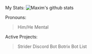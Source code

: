 My Stats:
![Maxim's github stats](https://github-readme-stats.vercel.app/api?username=MaximKing1&count_private=true&show_icons=true&theme=vue-dark)

Pronouns:
> Him/He
> Mental

Active Projects:
> Strider Discord Bot
>Botrix Bot List
